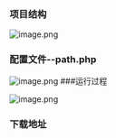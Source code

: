 ### 项目结构

![image.png](http://upload-images.jianshu.io/upload_images/3111012-e52f00141a5e01c5.png?imageMogr2/auto-orient/strip%7CimageView2/2/w/1240)
### 配置文件--path.php

![image.png](http://upload-images.jianshu.io/upload_images/3111012-d2d84da8ba657e8b.png?imageMogr2/auto-orient/strip%7CimageView2/2/w/1240)
###运行过程

![image.png](http://upload-images.jianshu.io/upload_images/3111012-c2ef98713d6ffe9a.png?imageMogr2/auto-orient/strip%7CimageView2/2/w/1240)

### 下载地址